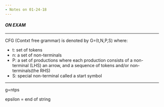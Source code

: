 ```yaml
---
- Notes on 01-24-18
---
```


#### _**ON EXAM**_

---

CFG (Contxt free grammar) is denoted by G=(t,N,P,S) where:

* t: set of tokens
* n: a set of non-terminals
* P: a set of productions where each production consists of a non-terminal (LHS) an arrow, and a sequence of tokens and/or non-terminals(the RHS)
* S: special non-terminal called a start symbol

---

g=ntps

epsilon = end of string
